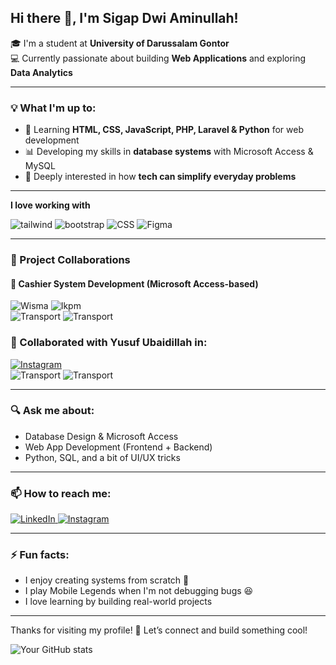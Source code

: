 <h2> Hi there 👋, I'm Sigap Dwi Aminullah! </h2>

🎓 I'm a student at **University  of Darussalam Gontor**  
💻 Currently passionate about building **Web Applications** and exploring **Data Analytics**

---

### 💡 What I'm up to:
- 🌱 Learning **HTML, CSS, JavaScript, PHP, Laravel & Python** for web development
- 📊 Developing my skills in **database systems** with Microsoft Access & MySQL
- 🧠 Deeply interested in how **tech can simplify everyday problems**

---

**I love working with**

<div display="flex">
  <img src="https://img.shields.io/badge/Tailwind-%2320232a.svg?style=for-the-badge&logo=tailwindcss&logoColor=%2361DAFB" alt="tailwind"/>
  <img src="https://img.shields.io/badge/Bootstrap-%23007ACC.svg?style=for-the-badge&logo=bootstrap&logoColor=white" alt="bootstrap"/>
  <img src="https://img.shields.io/badge/css3-%231572B6.svg?style=for-the-badge&logo=css3&logoColor=white" alt="CSS"/>
  <img src="https://img.shields.io/badge/Figma-F24E1E.svg?style=for-the-badge&logo=figma&logoColor=white" alt="Figma"/>
</div>

---

### 🤝 Project Collaborations

#### 🧾 **Cashier System Development (Microsoft Access-based)**
<div display="flex">
    <img src="https://img.shields.io/badge/1.-💼_Wisma_Darussalam-blue" alt="Wisma"/>
    <img src="https://img.shields.io/badge/2.-🏢_Kantor_IKPM_Gontor-green" alt="Ikpm"/>
</div>
<div display="flex">
      <img src="https://img.shields.io/badge/3.-🚐_Latansa_Transport-red" alt="Transport"/>
      <img src="https://img.shields.io/badge/4.-☎️_Wartel_Gontor_3-white" alt="Transport"/>
</div>

  <div display="flex">
    <h3>👥 Collaborated with Yusuf Ubaidillah in: </h3>
    <a href="https://www.instagram.com/yusoefubaidillah">
      <img src="https://img.shields.io/badge/@yusoefubaidillah-%231DA1F2.svg?style=for-the-badge&logo=instagram&logoColor=white" alt="Instagram"/>
    </a>
  </div>
  <div display="flex">
      <img src="https://img.shields.io/badge/1.-📸_Bagian_Fotografi-red" alt="Transport"/>
      <img src="https://img.shields.io/badge/4.-🛍️_Koperasi_Pelajar-white" alt="Transport"/>
  </div>  

---

### 🔍 Ask me about:
- Database Design & Microsoft Access
- Web App Development (Frontend + Backend)
- Python, SQL, and a bit of UI/UX tricks

---

### 📫 How to reach me:

<div display="flex">
  <a href="https://www.linkedin.com/in/sigap-dwi-aminullah/">
    <img src="https://img.shields.io/badge/linkedin-%230077B5.svg?style=for-the-badge&logo=linkedin&logoColor=white" alt="LinkedIn"/>
  </a>
  <a href="https://instagram.com/sigap_dwi96">
    <img src="https://img.shields.io/badge/@sigap_dwi96-%231DA1F2.svg?style=for-the-badge&logo=instagram&logoColor=white" alt="Instagram"/>
  </a>
</div>

---

### ⚡ Fun facts:
- I enjoy creating systems from scratch 💾  
- I play Mobile Legends when I'm not debugging bugs 😆  
- I love learning by building real-world projects

---

Thanks for visiting my profile! 🤝 Let’s connect and build something cool!

![Your GitHub stats](https://github-readme-stats.vercel.app/api?username=think-ness&show_icons=true&theme=dark)

